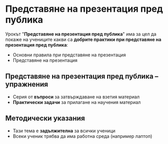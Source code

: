 # Представяне на презентация пред публика 

Урокът "**Представяне на презентация пред публика**" има за цел да покаже на учениците какви са **добрите практики при представяне на презентация пред публика**:
  - Основни правила при представяне на презентация
  - ͏Представяне на презентация

## Представяне на презентация пред публика – упражнения
  - Серия от **въпроси** за затвърждаване на взетия материал
  - **Практически задачи** за прилагане на научения материал

## Методически указания
  - Тази тема е **задължителна** за всички ученици
  - Всеки ученик трябва да има работна среда (например лаптоп)
